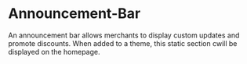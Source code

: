 # Announcement-Bar

An announcement bar allows merchants to display custom updates and promote discounts. When added to a theme, this static section cwill be displayed on the homepage.
